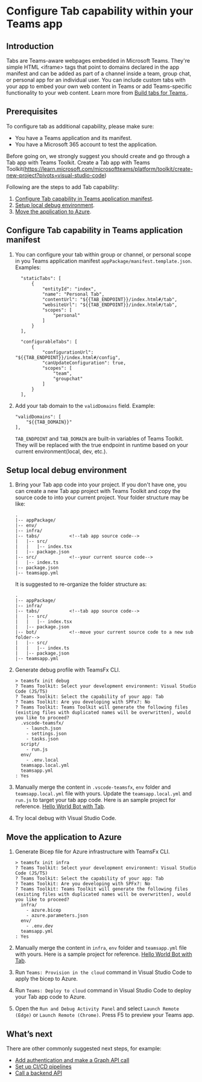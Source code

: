 # Configure Tab capability within your Teams app

## Introduction

Tabs are Teams-aware webpages embedded in Microsoft Teams. They're simple HTML <iframe\> tags that point to domains declared in the app manifest and can be added as part of a channel inside a team, group chat, or personal app for an individual user. You can include custom tabs with your app to embed your own web content in Teams or add Teams-specific functionality to your web content. Learn more from [Build tabs for Teams
](https://learn.microsoft.com/microsoftteams/platform/tabs/what-are-tabs).

## Prerequisites

To configure tab as additional capability, please make sure:

- You have a Teams application and its manifest.
- You have a Microsoft 365 account to test the application.

Before going on, we strongly suggest you should create and go through a Tab app with Teams Toolkit.
Create a Tab app with Teams Toolkit(https://learn.microsoft.com/microsoftteams/platform/toolkit/create-new-project?pivots=visual-studio-code)

Following are the steps to add Tab capability:
1. [Configure Tab capability in Teams application manifest](#configure-tab-capability-in-teams-application-manifest).
1. [Setup local debug environment](#setup-local-debug-environment).
1. [Move the application to Azure](#move-the-application-to-azure).

## Configure Tab capability in Teams application manifest

1. You can configure your tab within group or channel, or personal scope in you Teams application manifest `appPackage/manifest.template.json`.
    Examples:
    ```
      "staticTabs": [
          {
              "entityId": "index",
              "name": "Personal Tab",
              "contentUrl": "${{TAB_ENDPOINT}}/index.html#/tab",
              "websiteUrl": "${{TAB_ENDPOINT}}/index.html#/tab",
              "scopes": [
                  "personal"
              ]
          }
      ],
    ```
    ```
      "configurableTabs": [
          {
              "configurationUrl": "${{TAB_ENDPOINT}}/index.html#/config",
              "canUpdateConfiguration": true,
              "scopes": [
                  "team",
                  "groupchat"
              ]
          }
      ],
    ```

1. Add your tab domain to the `validDomains` field.
    Example:
    ```
    "validDomains": [
        "${{TAB_DOMAIN}}"
    ],
    ```
    `TAB_ENDPOINT` and `TAB_DOMAIN` are built-in variables of Teams Toolkit. They will be replaced with the true endpoint in runtime based on your current environment(local, dev, etc.).

## Setup local debug environment

1. Bring your Tab app code into your project. If you don't have one, you can create a new Tab app project with Teams Toolkit and copy the source code to into your current project.
Your folder structure may be like:
    ```
    .
    |-- appPackage/
    |-- env/
    |-- infra/
    |-- tabs/           <!--tab app source code-->
    |   |-- src/
    |   |   |-- index.tsx
    |   |-- package.json
    |-- src/            <!--your current source code-->
    |   |-- index.ts
    |-- package.json
    |-- teamsapp.yml
    ```

    It is suggested to re-organize the folder structure as:

    ```
    .
    |-- appPackage/
    |-- infra/
    |-- tabs/           <!--tab app source code-->
    |   |-- src/
    |   |   |-- index.tsx
    |   |-- package.json
    |-- bot/            <!--move your current source code to a new sub folder-->
    |   |-- src/
    |   |   |-- index.ts
    |   |-- package.json
    |-- teamsapp.yml
    ```

1. Generate debug profile with TeamsFx CLI.
    ```
    > teamsfx init debug
    ? Teams Toolkit: Select your development environment: Visual Studio Code (JS/TS)
    ? Teams Toolkit: Select the capability of your app: Tab
    ? Teams Toolkit: Are you developing with SPFx?: No
    ? Teams Toolkit: Teams Toolkit will generate the following files (existing files with duplicated names will be overwritten), would you like to proceed?
      .vscode-teamsfx/
        - launch.json
        - settings.json
        - tasks.json
      script/
        - run.js
      env/
        - .env.local
      teamsapp.local.yml
      teamsapp.yml
    : Yes
    ```
1. Manually merge the content in `.vscode-teamsfx`, `env` folder and `teamsapp.local.yml` file with yours. Update the `teamsapp.local.yml` and `run.js` to target your tab app code.
Here is an sample project for reference. [Hello World Bot with Tab](https://github.com/OfficeDev/TeamsFx-Samples/tree/v3/hello-world-bot-with-tab).

1. Try local debug with Visual Studio Code.

## Move the application to Azure

1. Generate Bicep file for Azure infrastructure with TeamsFx CLI.
    ```
    > teamsfx init infra
    ? Teams Toolkit: Select your development environment: Visual Studio Code (JS/TS)
    ? Teams Toolkit: Select the capability of your app: Tab
    ? Teams Toolkit: Are you developing with SPFx?: No
    ? Teams Toolkit: Teams Toolkit will generate the following files (existing files with duplicated names will be overwritten), would you like to proceed?
      infra/
        - azure.bicep
        - azure.parameters.json
      env/
        - .env.dev
      teamsapp.yml
    : Yes
    ```
1. Manually merge the content in `infra`, `env` folder and `teamsapp.yml` file with yours.
    Here is a sample project for reference. [Hello World Bot with Tab](https://github.com/OfficeDev/TeamsFx-Samples/tree/v3/hello-world-bot-with-tab).

1. Run `Teams: Provision in the cloud` command in Visual Studio Code to apply the bicep to Azure.

1. Run `Teams: Deploy to cloud` command in Visual Studio Code to deploy your Tab app code to Azure.

1. Open the `Run and Debug Activity Panel` and select `Launch Remote (Edge)` or `Launch Remote (Chrome)`. Press F5 to preview your Teams app.

## What’s next

There are other commonly suggested next steps, for example:

- [Add authentication and make a Graph API call](https://aka.ms/teamsfx-add-sso-new)
- [Set up CI/CD pipelines](https://aka.ms/teamsfx-add-cicd-new)
- [Call a backend API](https://aka.ms/teamsfx-add-azure-function)
